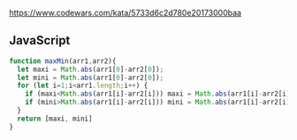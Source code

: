https://www.codewars.com/kata/5733d6c2d780e20173000baa

## JavaScript
```js
function maxMin(arr1,arr2){
  let maxi = Math.abs(arr1[0]-arr2[0]);
  let mini = Math.abs(arr1[0]-arr2[0]);
  for (let i=1;i<arr1.length;i++) {
    if (maxi<Math.abs(arr1[i]-arr2[i])) maxi = Math.abs(arr1[i]-arr2[i]);
    if (mini>Math.abs(arr1[i]-arr2[i])) mini = Math.abs(arr1[i]-arr2[i]);
  }
  return [maxi, mini]
}
```